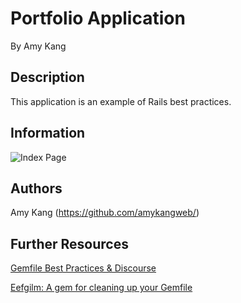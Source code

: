 <h1>Portfolio Application</h1>
By Amy Kang

<h2>Description</h2>

<p>
  This application is an example of Rails best practices.
</p>

<h2>Information</h2>

<p>
  <img src="https://www.dropbox.com/s/jndlgnl1almwfmt/index.png?raw=1" alt="Index Page" />
</p>

<h2>Authors</h2>

Amy Kang (https://github.com/amykangweb/)

<h2>Further Resources</h2>

<p>
  <a href="http://mcdowall.info/posts/gemfile-best-practices-and-discourse/">Gemfile Best Practices & Discourse</a>
</p>

<p>
  <a href="https://github.com/enilsen16/Eefgilm">Eefgilm: A gem for cleaning up your Gemfile</a>
</p>
